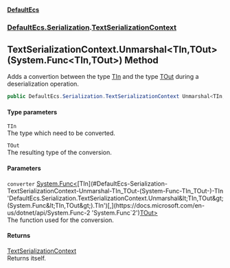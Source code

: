 #### [DefaultEcs](./index.md 'index')
### [DefaultEcs.Serialization](./DefaultEcs-Serialization.md 'DefaultEcs.Serialization').[TextSerializationContext](./DefaultEcs-Serialization-TextSerializationContext.md 'DefaultEcs.Serialization.TextSerializationContext')
## TextSerializationContext.Unmarshal&lt;TIn,TOut&gt;(System.Func&lt;TIn,TOut&gt;) Method
Adds a convertion between the type [TIn](#DefaultEcs-Serialization-TextSerializationContext-Unmarshal-TIn_TOut-(System-Func-TIn_TOut-)-TIn 'DefaultEcs.Serialization.TextSerializationContext.Unmarshal&lt;TIn,TOut&gt;(System.Func&lt;TIn,TOut&gt;).TIn') and the type [TOut](#DefaultEcs-Serialization-TextSerializationContext-Unmarshal-TIn_TOut-(System-Func-TIn_TOut-)-TOut 'DefaultEcs.Serialization.TextSerializationContext.Unmarshal&lt;TIn,TOut&gt;(System.Func&lt;TIn,TOut&gt;).TOut') during a deserialization operation.  
```csharp
public DefaultEcs.Serialization.TextSerializationContext Unmarshal<TIn,TOut>(System.Func<TIn,TOut> converter);
```
#### Type parameters
<a name='DefaultEcs-Serialization-TextSerializationContext-Unmarshal-TIn_TOut-(System-Func-TIn_TOut-)-TIn'></a>
`TIn`  
The type which need to be converted.  
  
<a name='DefaultEcs-Serialization-TextSerializationContext-Unmarshal-TIn_TOut-(System-Func-TIn_TOut-)-TOut'></a>
`TOut`  
The resulting type of the conversion.  
  
#### Parameters
<a name='DefaultEcs-Serialization-TextSerializationContext-Unmarshal-TIn_TOut-(System-Func-TIn_TOut-)-converter'></a>
`converter` [System.Func&lt;](https://docs.microsoft.com/en-us/dotnet/api/System.Func-2 'System.Func`2')[TIn](#DefaultEcs-Serialization-TextSerializationContext-Unmarshal-TIn_TOut-(System-Func-TIn_TOut-)-TIn 'DefaultEcs.Serialization.TextSerializationContext.Unmarshal&lt;TIn,TOut&gt;(System.Func&lt;TIn,TOut&gt;).TIn')[,](https://docs.microsoft.com/en-us/dotnet/api/System.Func-2 'System.Func`2')[TOut](#DefaultEcs-Serialization-TextSerializationContext-Unmarshal-TIn_TOut-(System-Func-TIn_TOut-)-TOut 'DefaultEcs.Serialization.TextSerializationContext.Unmarshal&lt;TIn,TOut&gt;(System.Func&lt;TIn,TOut&gt;).TOut')[&gt;](https://docs.microsoft.com/en-us/dotnet/api/System.Func-2 'System.Func`2')  
The function used for the conversion.  
  
#### Returns
[TextSerializationContext](./DefaultEcs-Serialization-TextSerializationContext.md 'DefaultEcs.Serialization.TextSerializationContext')  
Returns itself.  
